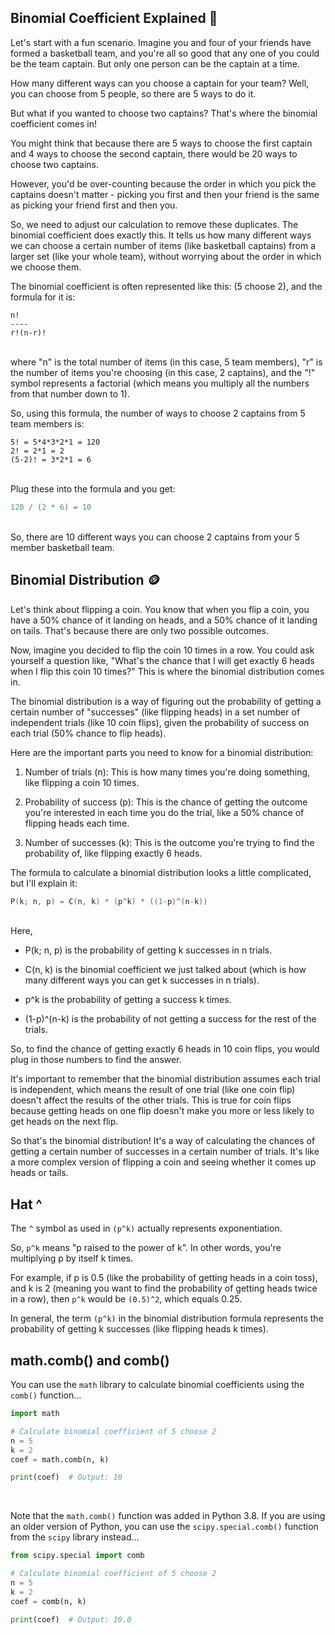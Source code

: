 ## Binomial Coefficient Explained 🏀

Let's start with a fun scenario. Imagine you and four of your friends have formed a basketball team, and you're all so good that any one of you could be the team captain. But only one person can be the captain at a time.

How many different ways can you choose a captain for your team? Well, you can choose from 5 people, so there are 5 ways to do it.

But what if you wanted to choose two captains? That's where the binomial coefficient comes in!

You might think that because there are 5 ways to choose the first captain and 4 ways to choose the second captain, there would be 20 ways to choose two captains.

However, you'd be over-counting because the order in which you pick the captains doesn't matter - picking you first and then your friend is the same as picking your friend first and then you. 

So, we need to adjust our calculation to remove these duplicates. The binomial coefficient does exactly this. It tells us how many different ways we can choose a certain number of items (like basketball captains) from a larger set (like your whole team), without worrying about the order in which we choose them.

The binomial coefficient is often represented like this: (5 choose 2), and the formula for it is:

```
n!
----
r!(n-r)!
```

<br>
where "n" is the total number of items (in this case, 5 team members), "r" is the number of items you're choosing (in this case, 2 captains), and the "!" symbol represents a factorial (which means you multiply all the numbers from that number down to 1).

So, using this formula, the number of ways to choose 2 captains from 5 team members is:

```
5! = 5*4*3*2*1 = 120
2! = 2*1 = 2
(5-2)! = 3*2*1 = 6
```

<br>
Plug these into the formula and you get:

```c
120 / (2 * 6) = 10
```

<br>
So, there are 10 different ways you can choose 2 captains from your 5 member basketball team.

## Binomial Distribution 🪙

Let's think about flipping a coin. You know that when you flip a coin, you have a 50% chance of it landing on heads, and a 50% chance of it landing on tails. That's because there are only two possible outcomes.

Now, imagine you decided to flip the coin 10 times in a row. You could ask yourself a question like, "What's the chance that I will get exactly 6 heads when I flip this coin 10 times?" This is where the binomial distribution comes in.

The binomial distribution is a way of figuring out the probability of getting a certain number of "successes" (like flipping heads) in a set number of independent trials (like 10 coin flips), given the probability of success on each trial (50% chance to flip heads).

Here are the important parts you need to know for a binomial distribution:

1. Number of trials (n): This is how many times you're doing something, like flipping a coin 10 times.

2. Probability of success (p): This is the chance of getting the outcome you're interested in each time you do the trial, like a 50% chance of flipping heads each time.

3. Number of successes (k): This is the outcome you're trying to find the probability of, like flipping exactly 6 heads.

The formula to calculate a binomial distribution looks a little complicated, but I'll explain it:

```c
P(k; n, p) = C(n, k) * (p^k) * ((1-p)^(n-k))
```

<br>
Here, 

- P(k; n, p) is the probability of getting k successes in n trials.

- C(n, k) is the binomial coefficient we just talked about (which is how many different ways you can get k successes in n trials).

- p^k is the probability of getting a success k times.

- (1-p)^(n-k) is the probability of not getting a success for the rest of the trials.

So, to find the chance of getting exactly 6 heads in 10 coin flips, you would plug in those numbers to find the answer.

It's important to remember that the binomial distribution assumes each trial is independent, which means the result of one trial (like one coin flip) doesn't affect the results of the other trials. This is true for coin flips because getting heads on one flip doesn't make you more or less likely to get heads on the next flip.

So that's the binomial distribution! It's a way of calculating the chances of getting a certain number of successes in a certain number of trials. It's like a more complex version of flipping a coin and seeing whether it comes up heads or tails.

## Hat ^

The `^` symbol as used in `(p^k)` actually represents exponentiation. 

So, `p^k` means "p raised to the power of k". In other words, you're multiplying p by itself k times.

For example, if p is 0.5 (like the probability of getting heads in a coin toss), and k is 2 (meaning you want to find the probability of getting heads twice in a row), then `p^k` would be `(0.5)^2`, which equals 0.25. 

In general, the term `(p^k)` in the binomial distribution formula represents the probability of getting k successes (like flipping heads k times).


## math.comb() and comb()

You can use the `math` library to calculate binomial coefficients using the `comb()` function...

```python
import math

# Calculate binomial coefficient of 5 choose 2
n = 5
k = 2
coef = math.comb(n, k)

print(coef)  # Output: 10
```

<br>

Note that the `math.comb()` function was added in Python 3.8. If you are using an older version of Python, you can use the `scipy.special.comb()` function from the `scipy` library instead...

```python
from scipy.special import comb

# Calculate binomial coefficient of 5 choose 2
n = 5
k = 2
coef = comb(n, k)

print(coef)  # Output: 10.0
```

<br>
